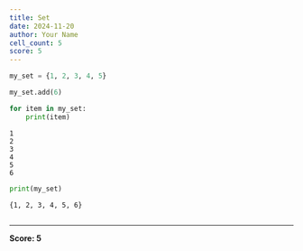 ```yaml
---
title: Set
date: 2024-11-20
author: Your Name
cell_count: 5
score: 5
---
```


```python
my_set = {1, 2, 3, 4, 5}
```


```python
my_set.add(6)
```


```python
for item in my_set:
    print(item)
```

    1
    2
    3
    4
    5
    6



```python
print(my_set)
```

    {1, 2, 3, 4, 5, 6}



```python

```


---
**Score: 5**
